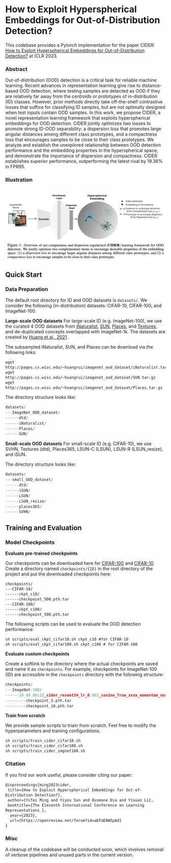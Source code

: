 # How to Exploit Hyperspherical Embeddings for Out-of-Distribution Detection? 

This codebase provides a Pytorch implementation for the paper CIDER: [How to Exploit Hyperspherical Embeddings for Out-of-Distribution Detection?](https://openreview.net/forum?id=aEFaE0W5pAd) at ICLR 2023.

### Abstract

Out-of-distribution (OOD) detection is a critical task for reliable machine learning. Recent advances in representation learning give rise to distance-based OOD detection, where testing samples are detected as OOD if they are relatively far away from the centroids or prototypes of in-distribution (ID) classes. However, prior methods directly take off-the-shelf contrastive losses that suffice for classifying ID samples, but are not optimally designed when test inputs contain OOD samples. In this work, we propose CIDER, a novel representation learning framework that exploits hyperspherical embeddings for OOD detection. CIDER jointly optimizes two losses to promote strong ID-OOD separability: a dispersion loss that promotes large angular distances among different class prototypes, and a compactness loss that encourages samples to be close to their class prototypes. We analyze and establish the unexplored relationship between OOD detection performance and the embedding properties in the hyperspherical space, and demonstrate the importance of dispersion and compactness. CIDER establishes superior performance, outperforming the latest rival by 19.36% in FPR95. 

### Illustration

![fig1](readme_figs/fig1.png)



## Quick Start

### Data Preparation

The default root directory for ID and OOD datasets is `datasets/`. We consider the following (in-distribution) datasets: CIFAR-10, CIFAR-100, and ImageNet-100. 

**Large-scale OOD datasets** For large-scale ID (e.g. ImageNet-100), we use the curated 4 OOD datasets from [iNaturalist](https://arxiv.org/pdf/1707.06642.pdf), [SUN](https://vision.princeton.edu/projects/2010/SUN/paper.pdf), [Places](http://places2.csail.mit.edu/PAMI_places.pdf), and [Textures](https://arxiv.org/pdf/1311.3618.pdf), and de-duplicated concepts overlapped with ImageNet-1k. The datasets are created by  [Huang et al., 2021](https://github.com/deeplearning-wisc/large_scale_ood) .

The subsampled iNaturalist, SUN, and Places can be download via the following links:

```
wget http://pages.cs.wisc.edu/~huangrui/imagenet_ood_dataset/iNaturalist.tar.gz
wget http://pages.cs.wisc.edu/~huangrui/imagenet_ood_dataset/SUN.tar.gz
wget http://pages.cs.wisc.edu/~huangrui/imagenet_ood_dataset/Places.tar.gz

```
The directory structure looks like:
```python
datasets/
---ImageNet_OOD_dataset/
------dtd/
------iNaturalist/
------Places/
------SUN/
```

**Small-scale OOD datasets** For small-scale ID (e.g. CIFAR-10), we use SVHN, Textures (dtd), Places365, LSUN-C (LSUN), LSUN-R (LSUN_resize), and iSUN. 

The directory structure looks like:

```python
datasets/
---small_OOD_dataset/
------dtd/
------iSUN/
------LSUN/
------LSUN_resize/
------places365/
------SVHN/
```



## Training and Evaluation 

### Model Checkpoints

**Evaluate pre-trained checkpoints** 

Our checkpoints can be downloaded here for [CIFAR-100](https://drive.google.com/drive/folders/1SjW2kvhDQ6qcsIo5TR7eLMrcL3r6Y3QN?usp=share_link) and [CIFAR-10](https://drive.google.com/drive/folders/1rkXQYHcaITZCj55OLNXqy_b-yjktONrn?usp=share_link). Create a directory named `checkpoints/{ID}` in the root directory of the project and put the downloaded checkpoints here:

```
checkpoints/
---CIFAR-10/	 	
------ckpt_c10/
------checkpoint_500.pth.tar
---CIFAR-100/	 	
------ckpt_c100/
------checkpoint_500.pth.tar
```

The following scripts can be used to evaluate the OOD detection performance:

```
sh scripts/eval_ckpt_cifar10.sh ckpt_c10 #for CIFAR-10
sh scripts/eval_ckpt_cifar100.sh ckpt_c100 # for CIFAR-100
```



**Evaluate custom checkpoints** 

Create a softlink to the directory where the actual checkpoints are saved and name it as `checkpoints`. For example, checkpoints for ImageNet-100 (ID) are accessible in the `checkpoints` directory with the following structure: 

```python
checkpoints/
---ImageNet-100/
------19_09_00:21_cider_resnet34_lr_0.001_cosine_True_xxxx_momentum_norm/
---------checkpoint_5.pth.tar
---------checkpoint_10.pth.tar
```



**Train from scratch** 

We provide sample scripts to triain from scratch. Feel free to modify the hyperparameters and training configurations.

```
sh scripts/train_cider_cifar10.sh
sh scripts/train_cider_cifar100.sh
sh scripts/train_cider_imgnet100.sh
```




### Citation

If you find our work useful, please consider citing our paper:

```
@inproceedings{ming2023cider,
 title={How to Exploit Hyperspherical Embeddings for Out-of-Distribution Detection?},
 author={Yifei Ming and Yiyou Sun and Ousmane Dia and Yixuan Li},
 booktitle={The Eleventh International Conference on Learning Representations },
  year={2023},
  url={https://openreview.net/forum?id=aEFaE0W5pAd}
}
```

### Misc

A cleanup of the codebase will be conducted soon, which involves removal of verbose pipelines and unused parts in the current version.
